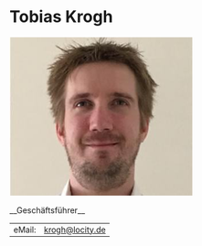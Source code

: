 # Tobias Krogh
<p class="center">
<img src="assets/image/team/tobias_krogh.jpg" class="team hexagon-img" title="Tobias Krogh">
</p>

<p class="center">
__Geschäftsführer__
</p>

|   |   |
|---|---|
|eMail:|[krogh@locity.de](mailto:krogh@locity.de)|

<p class="image-line">
<a href="https://github.com/TobiasKrogh" target="_blank">
  <i class="icon github" title="GitHub"></i>
</a>

<a href="https://www.xing.com/profile/Tobias_Krogh" target="_blank">
  <i class="icon small xing" title="XING"></i>
</a>

<a href="https://www.linkedin.com/in/tobias-krogh-hh" target="_blank">
  <i class="icon small linkedin" title="LinkedIn"></i>
</a>

<a href="http://stackoverflow.com/users/1342159/tobias-krogh" target="_blank">
  <i class="icon small stackoverflow" title="Stackoverflow"></i>
</a>
</p>
